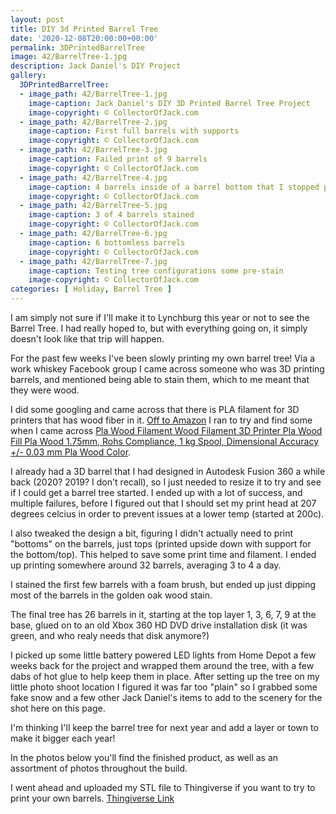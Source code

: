 ```yaml
---
layout: post
title: DIY 3d Printed Barrel Tree
date: '2020-12-08T20:00:00+00:00'
permalink: 3DPrintedBarrelTree
image: 42/BarrelTree-1.jpg
description: Jack Daniel's DIY Project
gallery:
  3DPrintedBarrelTree:
  - image_path: 42/BarrelTree-1.jpg
    image-caption: Jack Daniel's DIY 3D Printed Barrel Tree Project
    image-copyright: © CollectorOfJack.com
  - image_path: 42/BarrelTree-2.jpg
    image-caption: First full barrels with supports
    image-copyright: © CollectorOfJack.com
  - image_path: 42/BarrelTree-3.jpg
    image-caption: Failed print of 9 barrels
    image-copyright: © CollectorOfJack.com
  - image_path: 42/BarrelTree-4.jpg
    image-caption: 4 barrels inside of a barrel bottom that I stopped printing
    image-copyright: © CollectorOfJack.com
  - image_path: 42/BarrelTree-5.jpg
    image-caption: 3 of 4 barrels stained
    image-copyright: © CollectorOfJack.com
  - image_path: 42/BarrelTree-6.jpg
    image-caption: 6 bottomless barrels
    image-copyright: © CollectorOfJack.com
  - image_path: 42/BarrelTree-7.jpg
    image-caption: Testing tree configurations some pre-stain
    image-copyright: © CollectorOfJack.com
categories: [ Holiday, Barrel Tree ]
---
```


I am simply not sure if I'll make it to Lynchburg this year or not to see the Barrel Tree. I had really hoped to, but with everything going on, it simply doesn't look like that trip will happen. 

For the past few weeks I've been slowly printing my own barrel tree! Via a work whiskey Facebook group I came across someone who was 3D printing barrels, and mentioned being able to stain them, which to me meant that they were wood.

I did some googling and came across that there is PLA filament for 3D printers that has wood fiber in it. [Off to Amazon](https://amzn.to/36YtDvr) I ran to try and find some when I came across [Pla Wood Filament Wood Filament 3D Printer Pla Wood Fill Pla Wood 1.75mm, Rohs Compliance, 1 kg Spool, Dimensional Accuracy +/- 0.03 mm Pla Wood Color](https://amzn.to/36YtDvr).

I already had a 3D barrel that I had designed in Autodesk Fusion 360 a while back (2020? 2019? I don't recall), so I just needed to resize it to try and see if I could get a barrel tree started. I ended up with a lot of success, and multiple failures, before I figured out that I should set my print head at 207 degrees celcius in order to prevent issues at a lower temp (started at 200c). 

I also tweaked the design a bit, figuring I didn't actually need to print "bottoms" on the barrels, just tops (printed upside down with support for the bottom/top). This helped to save some print time and filament. I ended up printing somewhere around 32 barrels, averaging 3 to 4 a day. 

I stained the first few barrels with a foam brush, but ended up just dipping most of the barrels in the golden oak wood stain. 

The final tree has 26 barrels in it, starting at the top layer 1, 3, 6, 7, 9 at the base, glued on to an old Xbox 360 HD DVD drive installation disk (it was green, and who realy needs that disk anymore?)

I picked up some little battery powered LED lights from Home Depot a few weeks back for the project and wrapped them around the tree, with a few dabs of hot glue to help keep them in place. After setting up the tree on my little photo shoot location I figured it was far too "plain" so I grabbed some fake snow and a few other Jack Daniel's items to add to the scenery for the shot here on this page.

I'm thinking I'll keep the barrel tree for next year and add a layer or town to make it bigger each year!

In the photos below you'll find the finished product, as well as an assortment of photos throughout the build.

I went ahead and uploaded my STL file to Thingiverse if you want to try to print your own barrels. [Thingiverse Link](https://www.thingiverse.com/thing:4680524)
